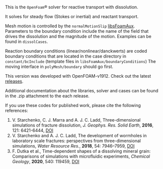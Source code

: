 This is the `OpenFoam`&reg; solver for reactive transport with dissolution.

It solves for steady flow (Stokes or inertial) and reactant transport.

Mesh motion is controlled by the `normalMotionSlip` [libsFoamAux](https://github.com/vitst/libsFoamAux). Parameters to the boundary condition include the name of the field that drives the dissolution and the magnitude of the motion. Examples can be found in `dissolCases`.

Reaction boundary conditions (linear/nonlinear/danckwerts) are coded boundary conditions that are located in the case directory in `constant/bcInclude` (template files in `libsFoamAux/boundaryConditions`) The moving interface in `polyMesh/boundary` should go first.

This version was developed with OpenFOAM-v1912. Check out the latest [releases](https://github.com/vitst/dissolFoam/releases).

Additional documentation about the libraries, solver and cases can be found in the .zip attachment to the each release.

If you use these codes for published work, please cite the following references:

1. V. Starchenko, C. J. Marra and A. J. C. Ladd, Three-dimensional simulations of fracture dissolution,
_J. Geophys. Res. Solid Earth_, __2016__, 121: 6421-6444, [DOI](https://doi.org/10.1002/2016JB013321)
2. V. Starchenko and A. J. C. Ladd, The development of wormholes in laboratory scale fractures: perspectives from three-dimensional simulations, _Water Resource Res._, __2018__, 54: 7946–7959, [DOI](https://doi.org/10.1029/2018WR022948) 
3. F. Dutka et al., Time-dependent shapes of a dissolving mineral grain: Comparisons of simulations with microfluidic experiments, _Chemical Geology_, __2020__, 540: 119459, [DOI](https://doi.org/10.1016/j.chemgeo.2019.119459)
